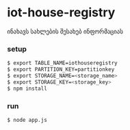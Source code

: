 # iot-house-registry
ინახავს სახლების შესახებ ინფორმაციას

### setup

```bash
$ export TABLE_NAME=iothouseregistry
$ export PARTITION_KEY=partitionkey
$ export STORAGE_NAME=<storage_name>
$ export STORAGE_KEY=<storage_key>
$ npm install
```

### run

```bash
$ node app.js
```
